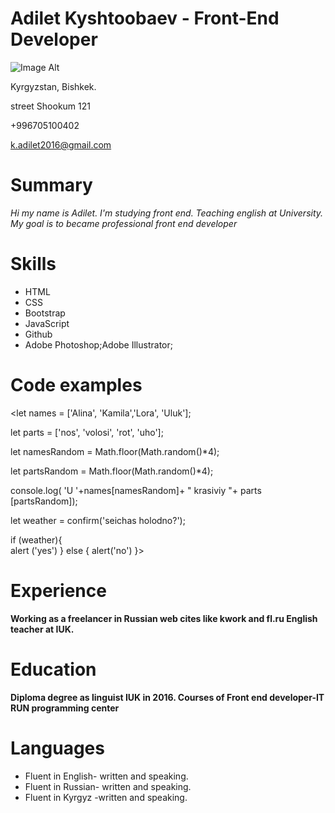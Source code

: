 
# Adilet Kyshtoobaev - Front-End Developer

![Image Alt](https://github.com/{adiletkyshtoobaev}/{adiletcv}/raw/{master}/{C:/Users/Saule/Desktop/adiletcv}/Adilet.jpg)

Kyrgyzstan, Bishkek.

street Shookum 121

+996705100402

k.adilet2016@gmail.com

# Summary

*Hi my name is Adilet.
I'm studying front end. Teaching english at University. 
My goal is to became professional front end developer*

# Skills
* HTML
* CSS
* Bootstrap
* JavaScript
* Github
* Adobe Photoshop;Adobe Illustrator;


# Code examples

<let names = ['Alina', 'Kamila','Lora', 'Uluk'];

let parts = ['nos', 'volosi', 'rot', 'uho'];

let namesRandom = Math.floor(Math.random()*4);

let partsRandom = Math.floor(Math.random()*4);

console.log( 'U '+names[namesRandom]+ " krasiviy "+ parts [partsRandom]);

let weather = confirm('seichas holodno?');

if (weather){     
alert ('yes')
 }
else
 {
     alert('no')
 }>

# Experience
**Working as a freelancer in Russian web cites like kwork and fl.ru
English teacher at IUK.**

# Education
**Diploma degree as linguist IUK in 2016. Courses of Front end developer-IT RUN programming center**

# Languages
* Fluent in English- written and speaking.
* Fluent in Russian- written and speaking.
* Fluent in Kyrgyz -written and speaking.